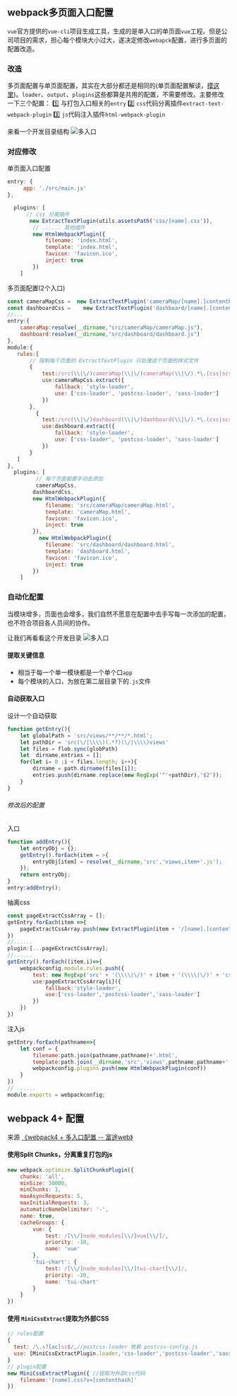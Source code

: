## webpack多页面入口配置

`vue`官方提供的`vue-cli`项目生成工具，生成的是单入口的单页面`vue`工程。但是公司项目的需求，担心每个模块大小过大，遂决定修改`webapck`配置，进行多页面的配置改造。

### 改造
多页面配置与单页面配置，其实在大部分都还是相同的(单页面配置解读，[摸这里](./single_entry.md))。`loader`、`output`、`plugins`这些都算是共用的配置，不需要修改。主要修改一下三个配置：
1️⃣ 与打包入口相关的`entry`
2️⃣ `css`代码分离插件`extract-text-webpack-plugin`
3️⃣ `js`代码注入插件`html-webpack-plugin`

来看一个开发目录结构
![多入口](/blog_assets/webpack_multi_entry.png)

### 对应修改
单页面入口配置
```js
entry: {
     app: './src/main.js'
},
```
```js
  plugins: [
      // css 分离插件
       new ExtractTextPlugin(utils.assetsPath('css/[name].css')),
        // ...... 其他插件
        new HtmlWebpackPlugin({
            filename: 'index.html',
            template: 'index.html',
            favicon: 'favicon.ico',
            inject: true
        })
    ]
```
多页面配置(2个入口)
```js
const cameraMapCss =  new ExtractTextPlugin('cameraMap/[name].[contenthash].css');
const dashboardCss = 	new ExtractTextPlugin('dashboard/[name].[contenthash].css');
//...
entry:{
    cameraMap:resolve(__dirname,"src/cameraMap/cameraMap.js"),
    dashboard:resolve(__dirname,"src/dashboard/dashboard.js")
},
module:{
   rules:[
       // 限制每个页面的 ExtractTextPlugin 只处理这个页面的样式文件
       {
           test:/src(\\|\/)cameraMap(\\|\/)cameraMap(\\|\/).*\.(css|scss)$/,
           use:cameraMapCss.extract({
               fallback: 'style-loader',
               use: ['css-loader', 'postcss-loader', 'sass-loader']
           })
       },
         {
           test:/src(\\|\/)dashboard(\\|\/)dashboard(\\|\/).*\.(css|scss)$/,
           use:dashboard.extract({
               fallback: 'style-loader',
               use: ['css-loader', 'postcss-loader', 'sass-loader']
           })
       }
   ]
},
  plugins: [
         // 每个页面都要手动去添加
         cameraMapCss,
        dashboardCss,
        new HtmlWebpackPlugin({
            filename: 'src/cameraMap/cameraMap.html',
            template: 'cameraMap.html',
            favicon: 'favicon.ico',
            inject: true
        }),
          new HtmlWebpackPlugin({
            filename: 'src/dashboard/dashboard.html',
            template: 'dashboard.html',
            favicon: 'favicon.ico',
            inject: true
        })
    ]
```

### 自动化配置
当模块增多，页面也会增多，我们自然不愿意在配置中去手写每一次添加的配置，也不符合项目各人员间的协作。

让我们再看看这个开发目录
![多入口](/blog_assets/webpack_multi_entry.png)
#### 提取关键信息
* 相当于每一个单一模块都是一个单个口`app`
* 每个模块的入口，为放在第二层目录下的`.js`文件

#### 自动获取入口
设计一个自动获取
```js
function getEntry(){
    let globalPath = 'src/views/**/**/*.html';
    let pathDir = 'src(\/|\\\\)(.*?)(\/|\\\\)views'
    let files = flob.sync(globPath)
    let  dirname,entries = [];
    for(let i= 0 ;i < files.length; i++){
        dirname = path.dirname(files[i]);
        entries.push(dirname.replace(new RegExp('^'+pathDir),'$2'));
    }
}
```
###### 修改后的配置
入口
```js
function addEntry(){
    let entryObj = {};
    getEntry().forEach(item = >{
        entryObj[item] = resolve(__dirname,'src','views,item+'.js');
    });
    return entryObj;
}
entry:addEntry();
```
抽离css
```js
const pageExtractCssArray = [];
getEntry.forEach(item =>{
    pageExtractCssArray.push(new ExtractPlugin(item + '/[name].[contenthash].css'))
})
//......
plugin:[...pageExtractCssArray];
//......
getEntry().forEach((item,i)=>{
    webpackconfig.module.rules.push({
        test: new RegExp('src' + '(\\\\|\/)' + item + '(\\\\|\/)' + 'css' + '(\\\\|\/)' + '.*\.(css|scss)$'),
        use:pageExtractCssArray[i]({
            fallback:'style-loader',
            use:['css-loader','postcss-loader','sass-loader']
        })
    })
})
```
注入js
```js
getEntry.forEach(pathname=>{
    let conf = {
        filename:path.join(pathname,pathname)+'.html',
        template:path.join(__dirname,'src','views',pathname,pathname+'.html')
        webpackconfig.plugins.push(new HtmlWebpackPlugin(conf))
    }
})
// ......
module.exports = webpackconfig;
```

## webpack 4+ 配置
来源  [《webpack4 + 多入口配置 -- 富途web》](https://juejin.im/post/5af3a6cbf265da0ba266ff25)
#### 使用Split Chunks，分离重复打包的js
```js
new webpack.optimize.SplitChunksPlugin({
    chunks: 'all',
    minSize: 30000,
    minChunks: 1,
    maxAsyncRequests: 5,
    maxInitialRequests: 3,
    automaticNameDelimiter: '-',
    name: true,
    cacheGroups: {
        vue: {
            test: /[\\/]node_modules[\\/]vue[\\/]/,
            priority: -10,
            name: 'vue'
        },
        'tui-chart': {
            test: /[\\/]node_modules[\\/]tui-chart[\\/]/,
            priority: -20,
            name: 'tui-chart'
        }
    }
})
```

#### 使用 `MiniCssExtract`提取为外部CSS
```js
// rules配置
{
  test: /\.s?[ac]ss$/,//postcss-loader 依赖 postcss-config.js
  use: [MiniCssExtractPlugin.loader,'css-loader','postcss-loader','sass-loader'] 
}
// plugin配置
new MiniCssExtractPlugin({ //提取为外部css代码
    filename:'[name].css?v=[contenthash]'
})
```

